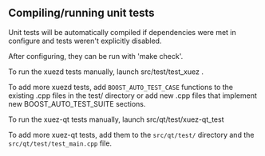 Compiling/running unit tests
------------------------------------

Unit tests will be automatically compiled if dependencies were met in configure
and tests weren't explicitly disabled.

After configuring, they can be run with 'make check'.

To run the xuezd tests manually, launch src/test/test_xuez .

To add more xuezd tests, add `BOOST_AUTO_TEST_CASE` functions to the existing
.cpp files in the test/ directory or add new .cpp files that
implement new BOOST_AUTO_TEST_SUITE sections.

To run the xuez-qt tests manually, launch src/qt/test/xuez-qt_test

To add more xuez-qt tests, add them to the `src/qt/test/` directory and
the `src/qt/test/test_main.cpp` file.
